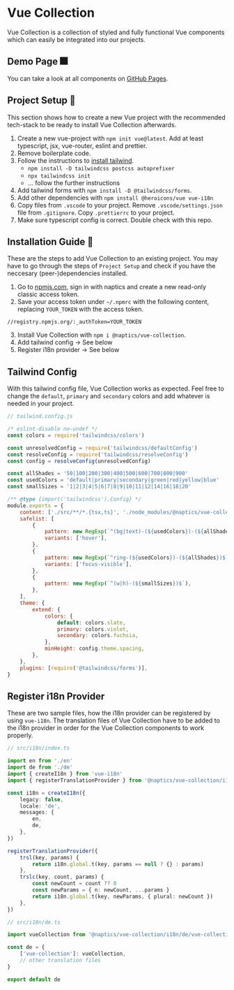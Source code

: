 # Vue Collection

Vue Collection is a collection of styled and fully functional Vue components which can easily be integrated into our projects.

## Demo Page 🎆

You can take a look at all components on [GitHub Pages](https://naptics.github.io/vue-collection/).

## Project Setup 🚧

This section shows how to create a new Vue project with the recommended tech-stack to be ready to install Vue Collection afterwards.

1. Create a new vue-project with `npm init vue@latest`. Add at least typescript, jsx, vue-router, eslint and prettier.
2. Remove boilerplate code.
3. Follow the instructions to [install tailwind](https://tailwindcss.com/docs/installation/using-postcss).
    - `npm install -D tailwindcss postcss autoprefixer`
    - `npx tailwindcss init`
    - ... follow the further instructions
4. Add tailwind forms with `npm install -D @tailwindcss/forms`.
5. Add other dependencies with `npm install @heroicons/vue vue-i18n`
6. Copy files from `.vscode` to your project. Remove `.vscode/settings.json` file from `.gitignore`. Copy `.prettierrc` to your project.
7. Make sure typescript config is correct. Double check with this repo.

## Installation Guide 🔨

These are the steps to add Vue Collection to an existing project. You may have to go through the steps of `Project Setup` and check if you have the neccesary (peer-)dependencies installed.

1. Go to [npmjs.com](https://npmjs.com), sign in with naptics and create a new read-only classic access token.
2. Save your access token under `~/.npmrc` with the following content, replacing `YOUR_TOKEN` with the access token.

```
//registry.npmjs.org/:_authToken=YOUR_TOKEN
```

3. Install Vue Collection with `npm i @naptics/vue-collection`.
4. Add tailwind config -> See below
5. Register i18n provider -> See below

## Tailwind Config

With this tailwind config file, Vue Collection works as expected. Feel free to change the `default`, `primary` and `secondary` colors and add whatever is needed in your project.

```js
// tailwind.config.js

/* eslint-disable no-undef */
const colors = require('tailwindcss/colors')

const unresolvedConfig = require('tailwindcss/defaultConfig')
const resolveConfig = require('tailwindcss/resolveConfig')
const config = resolveConfig(unresolvedConfig)

const allShades = '50|100|200|300|400|500|600|700|800|900'
const usedColors = 'default|primary|secondary|green|red|yellow|blue'
const smallSizes = '1|2|3|4|5|6|7|8|9|10|11|12|14|16|18|20'

/** @type {import('tailwindcss').Config} */
module.exports = {
    content: ['./src/**/*.{tsx,ts}', './node_modules/@naptics/vue-collection/**/*.{jsx,js}'],
    safelist: [
        {
            pattern: new RegExp(`^(bg|text)-(${usedColors})-(${allShades})$`),
            variants: ['hover'],
        },
        {
            pattern: new RegExp(`^ring-(${usedColors})-(${allShades})$`),
            variants: ['focus-visible'],
        },
        {
            pattern: new RegExp(`^(w|h)-(${smallSizes})$`),
        },
    ],
    theme: {
        extend: {
            colors: {
                default: colors.slate,
                primary: colors.violet,
                secondary: colors.fuchsia,
            },
            minHeight: config.theme.spacing,
        },
    },
    plugins: [require('@tailwindcss/forms')],
}
```

## Register i18n Provider

These are two sample files, how the i18n provider can be registered by using `vue-i18n`. The translation files of Vue Collection have to be added to the i18n provider in order for the Vue Collection components to work properly.

```ts
// src/i18n/index.ts

import en from './en'
import de from './de'
import { createI18n } from 'vue-i18n'
import { registerTranslationProvider } from '@naptics/vue-collection/i18n'

const i18n = createI18n({
    legacy: false,
    locale: 'de',
    messages: {
        en,
        de,
    },
})

registerTranslationProvider({
    trsl(key, params) {
        return i18n.global.t(key, params == null ? {} : params)
    },
    trslc(key, count, params) {
        const newCount = count ?? 0
        const newParams = { n: newCount, ...params }
        return i18n.global.t(key, newParams, { plural: newCount })
    },
})
```

```ts
// src/i18n/de.ts

import vueCollection from '@naptics/vue-collection/i18n/de/vue-collection.json'

const de = {
    ['vue-collection']: vueCollection,
    // other translation files
}

export default de
```
